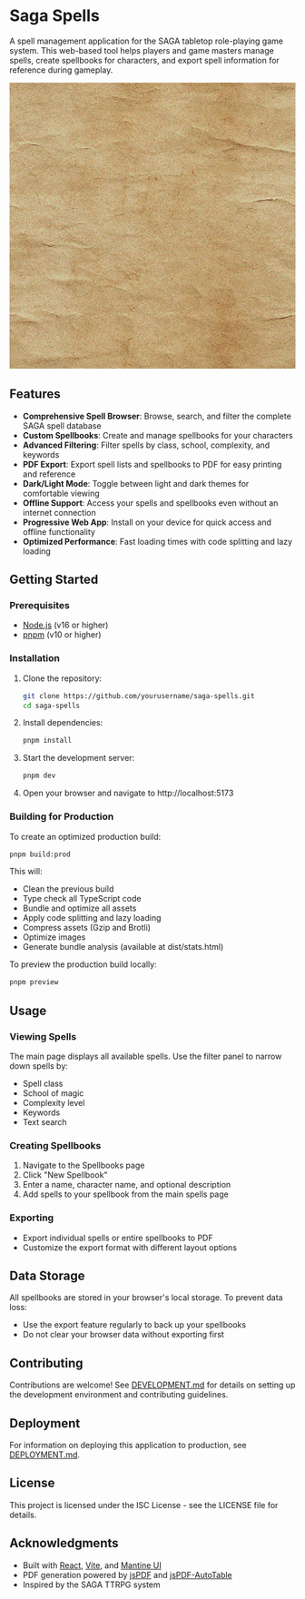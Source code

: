 # Saga Spells

A spell management application for the SAGA tabletop role-playing game system. This web-based tool helps players and game masters manage spells, create spellbooks for characters, and export spell information for reference during gameplay.

![Saga Spells App](./public/assets/img/parchment1.png)

## Features

- **Comprehensive Spell Browser**: Browse, search, and filter the complete SAGA spell database
- **Custom Spellbooks**: Create and manage spellbooks for your characters
- **Advanced Filtering**: Filter spells by class, school, complexity, and keywords
- **PDF Export**: Export spell lists and spellbooks to PDF for easy printing and reference
- **Dark/Light Mode**: Toggle between light and dark themes for comfortable viewing
- **Offline Support**: Access your spells and spellbooks even without an internet connection
- **Progressive Web App**: Install on your device for quick access and offline functionality
- **Optimized Performance**: Fast loading times with code splitting and lazy loading

## Getting Started

### Prerequisites

- [Node.js](https://nodejs.org/) (v16 or higher)
- [pnpm](https://pnpm.io/) (v10 or higher)

### Installation

1. Clone the repository:
   ```bash
   git clone https://github.com/yourusername/saga-spells.git
   cd saga-spells
   ```

2. Install dependencies:
   ```bash
   pnpm install
   ```

3. Start the development server:
   ```bash
   pnpm dev
   ```

4. Open your browser and navigate to http://localhost:5173

### Building for Production

To create an optimized production build:

```bash
pnpm build:prod
```

This will:
- Clean the previous build
- Type check all TypeScript code
- Bundle and optimize all assets
- Apply code splitting and lazy loading
- Compress assets (Gzip and Brotli)
- Optimize images
- Generate bundle analysis (available at dist/stats.html)

To preview the production build locally:

```bash
pnpm preview
```

## Usage

### Viewing Spells

The main page displays all available spells. Use the filter panel to narrow down spells by:
- Spell class
- School of magic
- Complexity level
- Keywords
- Text search

### Creating Spellbooks

1. Navigate to the Spellbooks page
2. Click "New Spellbook"
3. Enter a name, character name, and optional description
4. Add spells to your spellbook from the main spells page

### Exporting

- Export individual spells or entire spellbooks to PDF
- Customize the export format with different layout options

## Data Storage

All spellbooks are stored in your browser's local storage. To prevent data loss:
- Use the export feature regularly to back up your spellbooks
- Do not clear your browser data without exporting first

## Contributing

Contributions are welcome! See [DEVELOPMENT.md](./DEVELOPMENT.md) for details on setting up the development environment and contributing guidelines.

## Deployment

For information on deploying this application to production, see [DEPLOYMENT.md](./DEPLOYMENT.md).

## License

This project is licensed under the ISC License - see the LICENSE file for details.

## Acknowledgments

- Built with [React](https://reactjs.org/), [Vite](https://vitejs.dev/), and [Mantine UI](https://mantine.dev/)
- PDF generation powered by [jsPDF](https://parall.ax/products/jspdf) and [jsPDF-AutoTable](https://github.com/simonbengtsson/jsPDF-AutoTable)
- Inspired by the SAGA TTRPG system

